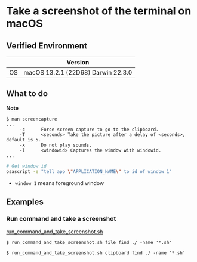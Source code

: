 # Take a screenshot of the terminal on macOS

## Verified Environment

|    | Version |
| ---| ------- |
| OS | macOS 13.2.1 (22D68) Darwin 22.3.0 |

## What to do

<!-- icon note -->
**Note**
<!-- end -->

```console
$ man screencapture
...
     -c      Force screen capture to go to the clipboard.
     -T      <seconds> Take the picture after a delay of <seconds>, default is 5.
     -x      Do not play sounds.
     -l      <windowid> Captures the window with windowid.
...
```

```bash
# Get window id
osascript -e "tell app \"APPLICATION_NAME\" to id of window 1"
```

- `window 1` means foreground window

## Examples

### Run command and take a screenshot

<!-- include lang="bash" -->
[run_command_and_take_screenshot.sh](./run_command_and_take_screenshot.sh)
<!-- end -->

```console
$ run_command_and_take_screenshot.sh file find ./ -name '*.sh'

$ run_command_and_take_screenshot.sh clipboard find ./ -name '*.sh'
```

